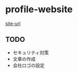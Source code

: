 # profile-website

<a href="https://kinoshitariku.github.io/profile-website/" target="_blank" rel="noopener noreferrer">site-url</a>

## TODO

- セキュリティ対策
- 文章の作成
- 会社ロゴの設定
